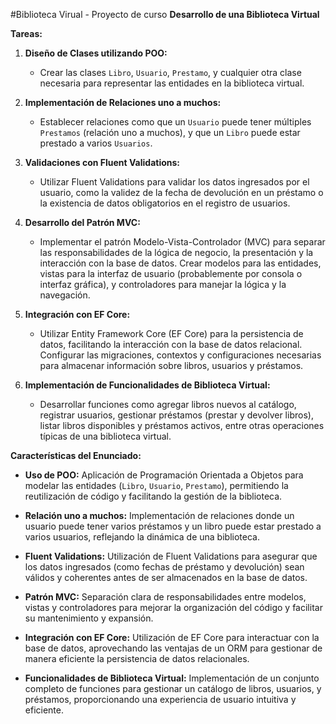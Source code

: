 #Biblioteca Virual - Proyecto de curso
**Desarrollo de una Biblioteca Virtual**

**Tareas:**

1. **Diseño de Clases utilizando POO:**
   - Crear las clases `Libro`, `Usuario`, `Prestamo`, y cualquier otra clase necesaria para representar las entidades en la biblioteca virtual.

2. **Implementación de Relaciones uno a muchos:**
   - Establecer relaciones como que un `Usuario` puede tener múltiples `Prestamos` (relación uno a muchos), y que un `Libro` puede estar prestado a varios `Usuarios`.

3. **Validaciones con Fluent Validations:**
   - Utilizar Fluent Validations para validar los datos ingresados por el usuario, como la validez de la fecha de devolución en un préstamo o la existencia de datos obligatorios en el registro de usuarios.

4. **Desarrollo del Patrón MVC:**
   - Implementar el patrón Modelo-Vista-Controlador (MVC) para separar las responsabilidades de la lógica de negocio, la presentación y la interacción con la base de datos. Crear modelos para las entidades, vistas para la interfaz de usuario (probablemente por consola o interfaz gráfica), y controladores para manejar la lógica y la navegación.

5. **Integración con EF Core:**
   - Utilizar Entity Framework Core (EF Core) para la persistencia de datos, facilitando la interacción con la base de datos relacional. Configurar las migraciones, contextos y configuraciones necesarias para almacenar información sobre libros, usuarios y préstamos.

6. **Implementación de Funcionalidades de Biblioteca Virtual:**
   - Desarrollar funciones como agregar libros nuevos al catálogo, registrar usuarios, gestionar préstamos (prestar y devolver libros), listar libros disponibles y préstamos activos, entre otras operaciones típicas de una biblioteca virtual.

**Características del Enunciado:**

- **Uso de POO:** Aplicación de Programación Orientada a Objetos para modelar las entidades (`Libro`, `Usuario`, `Prestamo`), permitiendo la reutilización de código y facilitando la gestión de la biblioteca.

- **Relación uno a muchos:** Implementación de relaciones donde un usuario puede tener varios préstamos y un libro puede estar prestado a varios usuarios, reflejando la dinámica de una biblioteca.

- **Fluent Validations:** Utilización de Fluent Validations para asegurar que los datos ingresados (como fechas de préstamo y devolución) sean válidos y coherentes antes de ser almacenados en la base de datos.

- **Patrón MVC:** Separación clara de responsabilidades entre modelos, vistas y controladores para mejorar la organización del código y facilitar su mantenimiento y expansión.

- **Integración con EF Core:** Utilización de EF Core para interactuar con la base de datos, aprovechando las ventajas de un ORM para gestionar de manera eficiente la persistencia de datos relacionales.

- **Funcionalidades de Biblioteca Virtual:** Implementación de un conjunto completo de funciones para gestionar un catálogo de libros, usuarios, y préstamos, proporcionando una experiencia de usuario intuitiva y eficiente.
